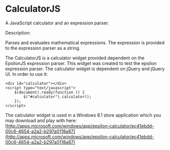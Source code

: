 CalculatorJS
=========

A JavaScript calculator and an expression parser.

Description:

Parses and evaluates mathematical expressions. The expression is provided to the expression parser as a string.

The CalculatorJS is a calculator widget provided dependent on the EpsilonJS expression parser. This widget was created to test the epsilon expression parser. The calculator widget is dependent on jQuery and jQuery UI. In order to use it:
    
    <div id="calculator"></div>
    <script type="text/javascript">
		$(document).ready(function () {
			$("#calculator").calculator();
		});
	</script>

The calculator widget is used in a Windows 8.1 store application which you may download and play with here: [http://apps.microsoft.com/windows/app/epsilon-calculator/ec41ebdd-00c6-4654-a2a2-b297a0118a87](http://apps.microsoft.com/windows/app/epsilon-calculator/ec41ebdd-00c6-4654-a2a2-b297a0118a87)
